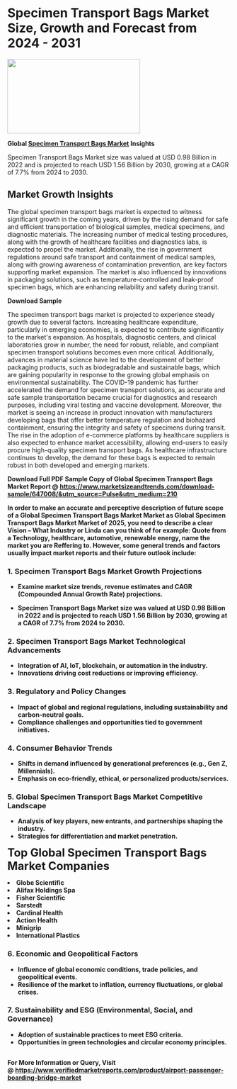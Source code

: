 <H1>Specimen Transport Bags Market Size, Growth and Forecast from 2024 - 2031</H1><img class="aligncenter size-medium wp-image-584254" src="https://thirdeyenews.in/wp-content/uploads/2024/09/Global-Market-Research-300x168.jpeg" alt="" width="300" height="168" /><p><strong>Global&nbsp;<a href="https://www.marketsizeandtrends.com/download-sample/647008/&amp;utm_source=Pulse&amp;utm_medium=210">Specimen Transport Bags Market</a> Insights</strong></p><p>Specimen Transport Bags Market size was valued at USD 0.98 Billion in 2022 and is projected to reach USD 1.56 Billion by 2030, growing at a CAGR of 7.7% from 2024 to 2030.</p><p><h2>Market Growth Insights</h2> <p>The global specimen transport bags market is expected to witness significant growth in the coming years, driven by the rising demand for safe and efficient transportation of biological samples, medical specimens, and diagnostic materials. The increasing number of medical testing procedures, along with the growth of healthcare facilities and diagnostics labs, is expected to propel the market. Additionally, the rise in government regulations around safe transport and containment of medical samples, along with growing awareness of contamination prevention, are key factors supporting market expansion. The market is also influenced by innovations in packaging solutions, such as temperature-controlled and leak-proof specimen bags, which are enhancing reliability and safety during transit.</p> <p><strong>Download Sample</strong></p> <p>The specimen transport bags market is projected to experience steady growth due to several factors. Increasing healthcare expenditure, particularly in emerging economies, is expected to contribute significantly to the market's expansion. As hospitals, diagnostic centers, and clinical laboratories grow in number, the need for robust, reliable, and compliant specimen transport solutions becomes even more critical. Additionally, advances in material science have led to the development of better packaging products, such as biodegradable and sustainable bags, which are gaining popularity in response to the growing global emphasis on environmental sustainability. The COVID-19 pandemic has further accelerated the demand for specimen transport solutions, as accurate and safe sample transportation became crucial for diagnostics and research purposes, including viral testing and vaccine development. Moreover, the market is seeing an increase in product innovation with manufacturers developing bags that offer better temperature regulation and biohazard containment, ensuring the integrity and safety of specimens during transit. The rise in the adoption of e-commerce platforms by healthcare suppliers is also expected to enhance market accessibility, allowing end-users to easily procure high-quality specimen transport bags. As healthcare infrastructure continues to develop, the demand for these bags is expected to remain robust in both developed and emerging markets.</p> <p><strong></p><p><span class=""><strong>Download Full PDF Sample Copy of Global Specimen Transport Bags Market Report</strong> @ <a href="https://www.marketsizeandtrends.com/download-sample/647008/&amp;utm_source=Pulse&amp;utm_medium=210" target="_blank">https://www.marketsizeandtrends.com/download-sample/647008/&amp;utm_source=Pulse&amp;utm_medium=210</a></span></p><p>In order to make an accurate and perceptive description of future scope of a Global&nbsp;Specimen Transport Bags Market Market as Global&nbsp;Specimen Transport Bags Market Market of 2025, you need to describe a clear Vision &ndash; What Industry or Linda can you think of for example: Quote from a Technology, healthcare, automotive, renewable energy, name the market you are Reffering to. However, some general trends and factors usually impact market reports and their future outlook include:</p><h3>1.&nbsp;<strong>Specimen Transport Bags Market Growth Projections</strong></h3><ul><li>Examine market size trends, revenue estimates and CAGR (Compounded Annual Growth Rate) projections.</li><li><p>Specimen Transport Bags Market size was valued at USD 0.98 Billion in 2022 and is projected to reach USD 1.56 Billion by 2030, growing at a CAGR of 7.7% from 2024 to 2030.</p></li></ul><h3>2.&nbsp;<strong>Specimen Transport Bags Market Technological Advancements</strong></h3><ul><li>Integration of AI, IoT, blockchain, or automation in the industry.</li><li>Innovations driving cost reductions or improving efficiency.</li></ul><h3>3.&nbsp;<strong>Regulatory and Policy Changes</strong></h3><ul><li>Impact of global and regional regulations, including sustainability and carbon-neutral goals.</li><li>Compliance challenges and opportunities tied to government initiatives.</li></ul><h3>4.&nbsp;<strong>Consumer Behavior Trends</strong></h3><ul><li>Shifts in demand influenced by generational preferences (e.g., Gen Z, Millennials).</li><li>Emphasis on eco-friendly, ethical, or personalized products/services.</li></ul><h3>5.&nbsp;<strong>Global Specimen Transport Bags Market Competitive Landscape</strong></h3><ul><li>Analysis of key players, new entrants, and partnerships shaping the industry.</li><li>Strategies for differentiation and market penetration.</li></ul><p data-pm-slice="1 1 []"><span style="color: inherit; font-family: inherit; font-size: 25px;">Top Global Specimen Transport Bags Market Companies</span></p><div class="" data-test-id=""><p><li>Globe Scientific</li><li> Alifax Holdings Spa</li><li> Fisher Scientific</li><li> Sarstedt</li><li> Cardinal Health</li><li> Action Health</li><li> Minigrip</li><li> International Plastics</li></p></div><h3>6.&nbsp;<strong>Economic and Geopolitical Factors</strong></h3><ul><li>Influence of global economic conditions, trade policies, and geopolitical events.</li><li>Resilience of the market to inflation, currency fluctuations, or global crises.</li></ul><h3>7.&nbsp;<strong>Sustainability and ESG (Environmental, Social, and Governance)</strong></h3><ul><li>Adoption of sustainable practices to meet ESG criteria.</li><li>Opportunities in green technologies and circular economy principles.</li></ul><h2><strong style="font-size: 14px;">For More Information or Query, Visit @&nbsp;</strong><a style="background-color: #ffffff; font-size: 14px;" href="https://www.marketsizeandtrends.com/report/specimen-transport-bags-market/" target="_blank">https://www.verifiedmarketreports.com/product/airport-passenger-boarding-bridge-market</a></h2>
